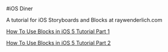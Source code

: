 #iOS Diner

A tutorial for iOS Storyboards and Blocks at raywenderlich.com

[How To Use Blocks in iOS 5 Tutorial Part 1](http://www.raywenderlich.com/9328/creating-a-diner-app-using-blocks-part-1)

[How To Use Blocks in iOS 5 Tutorial Part 2](http://www.raywenderlich.com/9438/how-to-use-blocks-in-ios-5-tutorial-part-2)